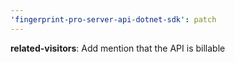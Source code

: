 ```yaml
---
'fingerprint-pro-server-api-dotnet-sdk': patch
---
```


**related-visitors**: Add mention that the API is billable